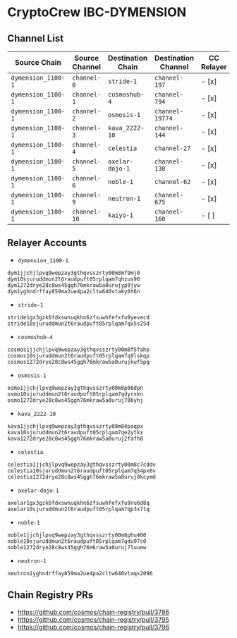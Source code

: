 # CryptoCrew IBC-DYMENSION

## Channel List

| Source Chain         | Source Channel  | Destination Chain | Destination Channel | CC Relayer |
|----------------------|-----------------|-------------------|---------------------|------------|
| `dymension_1100-1`   | `channel-0`     | `stride-1`        | `channel-197`       | - [x]      |
| `dymension_1100-1`   | `channel-1`     | `cosmoshub-4`     | `channel-794`       | - [x]      |
| `dymension_1100-1`   | `channel-2`     | `osmosis-1`       | `channel-19774`     | - [x]      |
| `dymension_1100-1`   | `channel-3`     | `kava_2222-10`    | `channel-144`       | - [x]      |
| `dymension_1100-1`   | `channel-4`     | `celestia`        | `channel-27`        | - [x]      |
| `dymension_1100-1`   | `channel-5`     | `axelar-dojo-1`   | `channel-138`       | - [x]      |
| `dymension_1100-1`   | `channel-6`     | `noble-1`         | `channel-62`        | - [x]      |
| `dymension_1100-1`   | `channel-9`     | `neutron-1`       | `channel-675`       | - [x]      |
| `dymension_1100-1`   | `channel-10`    | `kaiyo-1`         | `channel-160`       | - [ ]      |


## Relayer Accounts
- `dymension_1100-1`
```
dym1jjchjlpvq9wepzay3gthqvsszrty00m8mf9mj0
dym10sjuruddmun2t6raudpuft05rplqam7qhzus90
dym1272drye28c8ws45ggh76mkraw5a0urujyp9jyw
dym1yghndrffay859ma2ue4pa2cltw640vtaky0t6n
```
- `stride-1`
```
stride1gx3gzk6fdxswnuqkhn6zfsuwhfefxfu9yevecd
stride10sjuruddmun2t6raudpuft05rplqam7qx5s25d
```
- `cosmoshub-4`
```
cosmos1jjchjlpvq9wepzay3gthqvsszrty00m8f5fahp
cosmos10sjuruddmun2t6raudpuft05rplqam7q9lskqp
cosmos1272drye28c8ws45ggh76mkraw5a0urujkuf5pq
```
- `osmosis-1`
```
osmo1jjchjlpvq9wepzay3gthqvsszrty00m8p06dpn
osmo10sjuruddmun2t6raudpuft05rplqam7qdyrxkn
osmo1272drye28c8ws45ggh76mkraw5a0uruj786yhj
```
- `kava_2222-10`
```
kava1jjchjlpvq9wepzay3gthqvsszrty00m84paqpx
kava10sjuruddmun2t6raudpuft05rplqam7qe2ytkx
kava1272drye28c8ws45ggh76mkraw5a0uruj2fafh8
```
- `celestia`
```
celestia1jjchjlpvq9wepzay3gthqvsszrty00m8c7cddv
celestia10sjuruddmun2t6raudpuft05rplqam7q54px6v
celestia1272drye28c8ws45ggh76mkraw5a0uruj8kcymd
```
- `axelar-dojo-1`
```
axelar1gx3gzk6fdxswnuqkhn6zfsuwhfefxfu9ru6d8q
axelar10sjuruddmun2t6raudpuft05rplqam7qp3x7tq
```
- `noble-1`
```
noble1jjchjlpvq9wepzay3gthqvsszrty00m8phu400
noble10sjuruddmun2t6raudpuft05rplqam7qdu97c0
noble1272drye28c8ws45ggh76mkraw5a0uruj7luuew
```
- `neutron-1`
```
neutron1yghndrffay859ma2ue4pa2cltw640vtaqx2096
```

## Chain Registry PRs

- https://github.com/cosmos/chain-registry/pull/3786
- https://github.com/cosmos/chain-registry/pull/3795
- https://github.com/cosmos/chain-registry/pull/3796